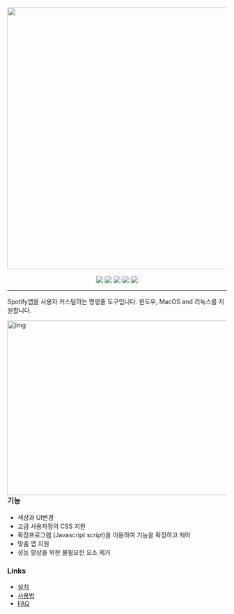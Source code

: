 <h3 align="center"><a href="https://spicetify.app/"><img src="https://i.imgur.com/iwcLITQ.png" width="600px"></a></h3>
<p align="center">
  <a href="https://goreportcard.com/report/github.com/spicetify/spicetify-cli"><img src="https://goreportcard.com/badge/github.com/spicetify/spicetify-cli"></a>
  <a href="https://github.com/spicetify/spicetify-cli/releases/latest"><img src="https://img.shields.io/github/release/spicetify/spicetify-cli/all.svg?colorB=97CA00?label=version"></a>
  <a href="https://github.com/spicetify/spicetify-cli/releases"><img src="https://img.shields.io/github/downloads/spicetify/spicetify-cli/total.svg?colorB=97CA00"></a>
  <a href="https://discord.gg/VnevqPp2Rr"><img src="https://img.shields.io/discord/842219447716151306?label=chat&logo=discord&logoColor=discord"></a>
  <a href="https://www.reddit.com/r/spicetify"><img src="https://img.shields.io/reddit/subreddit-subscribers/spicetify?logo=reddit"></a>
</p>

---


Spotify앱을 사용자 커스텀하는 명령줄 도구입니다.
윈도우, MacOS and 리눅스를 지원합니다.

<img src=".github/assets/logo.png" alt="img" align="right" width="560px" height="400px">  

### 기능
- 색상과 UI변경
- 고급 사용자정의 CSS 지원
- 확장프로그램 (Javascript script)을 이용하여 기능을 확장하고 제어
- 맞춤 앱 지원
- 성능 향상을 위한 불필요한 요소 제거


### Links
- [설치](https://spicetify.app/docs/getting-started)
- [사용법](https://spicetify.app/docs/getting-started#basic-usage)
- [FAQ](https://spicetify.app/docs/faq)
  

